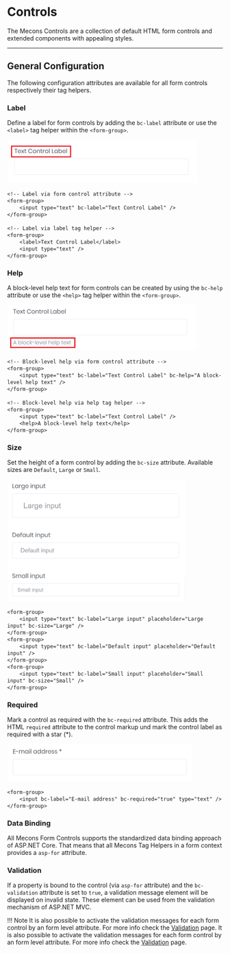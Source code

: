 # Controls

The Mecons Controls are a collection of default HTML form controls and extended components with appealing styles.

---

## General Configuration

The following configuration attributes are available for all form controls respectively their tag helpers.

### Label

Define a label for form controls by adding the `bc-label` attribute or use the `<label>` tag helper within the `<form-group>`.

<img src="img/controls_01.png" width="444" alt="Form Control Label">

```markup
<!-- Label via form control attribute -->
<form-group>
    <input type="text" bc-label="Text Control Label" />
</form-group>

<!-- Label via label tag helper -->
<form-group>
    <label>Text Control Label</label>
    <input type="text" />
</form-group>
```

### Help

A block-level help text for form controls can be created by using the `bc-help` attribute or use the `<help>` tag helper within the `<form-group>`.

<img src="img/controls_02.png" width="441" alt="Form Control Help">

```markup
<!-- Block-level help via form control attribute -->
<form-group>
    <input type="text" bc-label="Text Control Label" bc-help="A block-level help text" />
</form-group>

<!-- Block-level help via help tag helper -->
<form-group>
    <input type="text" bc-label="Text Control Label" />
    <help>A block-level help text</help>
</form-group>
```

### Size

Set the height of a form control by adding the `bc-size` attribute. Available sizes are `Default`, `Large` or `Small`.

<img src="img/controls_03.png" width="418" alt="Form Control Size">

```markup
<form-group>
    <input type="text" bc-label="Large input" placeholder="Large input" bc-size="Large" />
</form-group>
<form-group>
    <input type="text" bc-label="Default input" placeholder="Default input" />
</form-group>
<form-group>
    <input type="text" bc-label="Small input" placeholder="Small input" bc-size="Small" />
</form-group>
```

### Required

Mark a control as required with the `bc-required` attribute. This adds the HTML `required` attribute to the control markup und mark the control label as required with a star (*).

<img src="img/controls_04.png" width="432" alt="Required Form Control">

```markup
<form-group>
    <input bc-label="E-mail address" bc-required="true" type="text" />
</form-group>
```

### Data Binding

All Mecons Form Controls supports the standardized data binding approach of ASP.NET Core. That means that all Mecons Tag Helpers in a form context provides a `asp-for` attribute.

### Validation

If a property is bound to the control (via `asp-for` attribute) and the `bc-validation` attribute is set to `true`, a validation message element will be displayed on invalid state. These element can be used from the validation mechanism of ASP.NET MVC.

!!! Note
    It is also possible to activate the validation messages for each form control by an form level attribute. For more info check the [Validation](https://www.brecons.net/Documentation/Mecons?view=Validation) page.    It is also possible to activate the validation messages for each form control by an form level attribute. For more info check the [Validation](https://www.brecons.net/Documentation/Mecons?view=Validation) page.